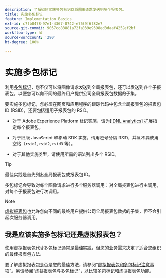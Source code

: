 ```yaml
---
description: 了解如何实施多包标记以将图像请求发送到多个报表包。
title: 实施多包标记
feature: Implementation Basics
exl-id: c7fb0478-97e1-4367-8742-e7539f6f82e7
source-git-commit: 9057cc83881a72fa039e9398ed3daaf4259ef2bf
workflow-type: ht
source-wordcount: '290'
ht-degree: 100%

---
```


# 实施多包标记

利用[多包标记](/help/admin/admin/c-manage-report-suites/rollup-report-suite.md)，您不仅可以将图像请求发送到全局报表包，还可以发送到各个子报表包，以便您可以向不同的最终用户提供公司全局报表包数据的子集。

要实施多包标记，您必须在网页和应用程序的跟踪代码中包含全局报表包的报表包 ID (RSID)，还要包括适用子报表包的 RSID。

* 对于 Adobe Experience Platform 标记实施，请为[[!DNL Analytics] 扩展](https://experienceleague.adobe.com/docs/experience-platform/tags/extensions/adobe/analytics/overview.html?lang=zh-Hans)指定每个报表包。

* 对于旧版 JavaScript 和移动 SDK 实施，请用逗号分隔 RSID，并且不要使用空格（`rsid1,rsid2,rsid3` 等）。

* 对于其他实施类型，请使用所需的语法列出多个 RSID。

>[!TIP]
>
> 最佳实践是首先列出全局报表包或报表包 ID。

多包标记会导致对每个图像请求进行多个服务器调用：对全局报表包进行主调用，对每个子报表包进行次调用。

>[!NOTE]
>
> [虚拟报表包](/help/components/vrs/vrs-about.md)也允许您向不同的最终用户提供公司全局报表包数据的子集，但不会引起次服务器调用。

## 我是应该实施多包标记还是虚拟报表包？

使用虚拟报表包代替多包标记通常是最佳实践，但您的业务需求决定了适合您组织的最佳报表包方法。

要了解虚拟报表包是否是您的最佳方法，请参阅“[虚拟报表包和多包标记注意事项](/help/components/vrs/vrs-considerations.md)”。另请参阅“[虚拟报表包与多包标记](/help/components/vrs/vrs-about.md#section_317E4D21CCD74BC38166D2F57D214F78)”，以比较多包标记和虚拟报表包功能。
